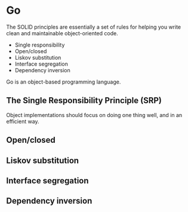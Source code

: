 # Go

The SOLID principles are essentially a set of rules for helping you write clean
and maintainable object-oriented code.

* Single responsibility
* Open/closed
* Liskov substitution
* Interface segregation
* Dependency inversion

Go is an object-based programming language.

## The Single Responsibility Principle (SRP)

Object implementations should focus on doing one thing well, and in an efficient
way.

## Open/closed

## Liskov substitution

## Interface segregation

## Dependency inversion


